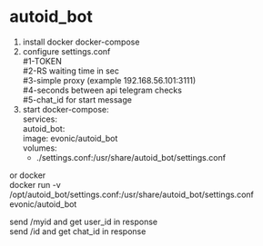 # autoid_bot
   
1. install docker docker-compose   
2. configure settings.conf  
#1-TOKEN  
#2-RS waiting time in sec   
#3-simple proxy (example 192.168.56.101:3111)  
#4-seconds between api telegram checks   
#5-chat_id for start message   
3. start docker-compose:  
services:  
  autoid_bot:  
    image: evonic/autoid_bot  
    volumes:  
      - ./settings.conf:/usr/share/autoid_bot/settings.conf  
   
or docker  
docker run -v /opt/autoid_bot/settings.conf:/usr/share/autoid_bot/settings.conf evonic/autoid_bot  
  
  
send /myid and get user_id in response  
send /id and get chat_id in response  
  